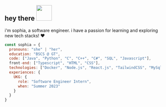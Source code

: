 <h2> hey there <img src="https://64.media.tumblr.com/e1858670b123b2df3f43f44228a3d2cd/tumblr_mkkdqdm4y01rfjowdo1_500.gif" width="50"></h2>
<p>i'm sophia, a software engineer. i have a passion for learning and exploring new tech stacks! ❤️</p>

```javascript
const sophia = {
  pronouns: "she" | "her",
  education: "BSCS @ GT",
  code: ["Java", "Python", "C", "C++", "C#", "SQL", "Javascript"],
  front-end: ["Typescript", "HTML", "CSS"],
  technologies: ["Docker", "Node.js", "React.js", "TailwindCSS", "MySql", "Firebase", "selenium"],
  experiences: {
    UKG: {
      role: "Software Engineer Intern",
      when: "Summer 2023"
    }
  }
}
```
